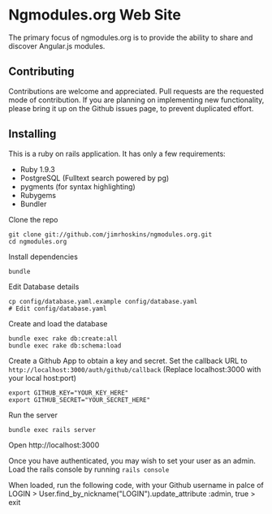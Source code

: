 # Ngmodules.org Web Site 

The primary focus of ngmodules.org is to provide the ability to share
and discover Angular.js modules.

## Contributing

Contributions are welcome and appreciated. Pull requests are the
requested mode of contribution. If you are planning on implementing new
functionality, please bring it up on the Github issues page, to prevent
duplicated effort.

## Installing

This is a ruby on rails application. It has only a few requirements:

  * Ruby 1.9.3
  * PostgreSQL (Fulltext search powered by pg)
  * pygments (for syntax highlighting)
  * Rubygems
  * Bundler

Clone the repo

    git clone git://github.com/jimrhoskins/ngmodules.org.git
    cd ngmodules.org

Install dependencies

    bundle

Edit Database details

    cp config/database.yaml.example config/database.yaml
    # Edit config/database.yaml

Create and load the database

    bundle exec rake db:create:all
    bundle exec rake db:schema:load 

Create a Github App to obtain a key and secret. Set the callback URL to
`http://localhost:3000/auth/github/callback` (Replace localhost:3000
with your local host:port)

    export GITHUB_KEY="YOUR_KEY_HERE"
    export GITHUB_SECRET="YOUR_SECRET_HERE"

Run the server

    bundle exec rails server

Open http://localhost:3000
    
Once you have authenticated, you may wish to set your user as an admin.
Load the rails console by running `rails console`

When loaded, run the following code, with your Github username in palce
of LOGIN
    > User.find_by_nickname("LOGIN").update_attribute :admin, true
    > exit


